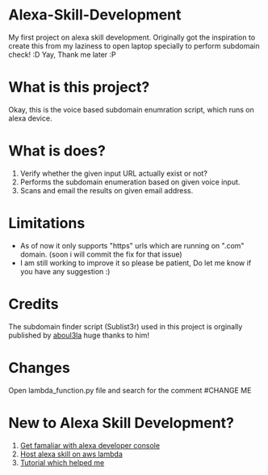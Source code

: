 # Alexa-Skill-Development
My first project on alexa skill development.
Originally got the inspiration to create this from my laziness to open laptop specially to perform subdomain check! :D 
Yay, Thank me later :P 

# What is this project?
Okay, this is the voice based subdomain enumration script, which runs on alexa device.

# What is does?
1. Verify whether the given input URL actually exist or not?
2. Performs the subdomain enumeration based on given voice input.
3. Scans and email the results on given email address.

# Limitations
- As of now it only supports "https" urls which are running on ".com" domain. (soon i will commit the fix for that issue)
- I am still working to improve it so please be patient, Do let me know if you have any suggestion :) 

# Credits
The subdomain finder script (Sublist3r) used in this project is orginally published by [aboul3la](https://github.com/aboul3la/Sublist3r) huge thanks to him!

# Changes
Open lambda_function.py file and search for the comment #CHANGE ME

# New to Alexa Skill Development?
1. [Get famaliar with alexa developer console](https://developer.amazon.com/en-US/docs/alexa/alexa-design/get-started.html)
2. [Host alexa skill on aws lambda](https://developer.amazon.com/en-US/docs/alexa/custom-skills/host-a-custom-skill-as-an-aws-lambda-function.html)
3. [Tutorial which  helped me](https://www.youtube.com/watch?v=sj7NqS7yytw)
